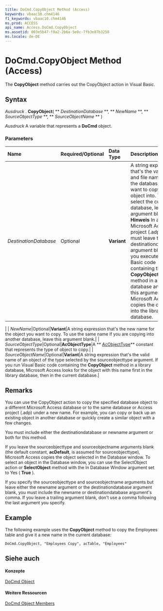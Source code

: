 ```yaml
---
title: DoCmd.CopyObject Method (Access)
keywords: vbaac10.chm4146
f1_keywords: vbaac10.chm4146
ms.prod: ACCESS
api_name: Access.DoCmd.CopyObject
ms.assetid: 003e5b47-f8a2-2b6a-5e0c-7fb3e87b3258
ms.locale: de-DE
---
```



# DoCmd.CopyObject Method (Access)

The  **CopyObject** method carries out the CopyObject action in Visual Basic.
 


## Syntax

 *Ausdruck*  . **CopyObject**( ** *DestinationDatabase* **, ** *NewName* **, ** *SourceObjectType* **, ** *SourceObjectName* ** )
 

 
 *Ausdruck*  A variable that represents a **DoCmd** object.
 

 

### Parameters



|**Name**|**Required/Optional**|**Data Type**|**Description**|
|:-----|:-----|:-----|:-----|
| _DestinationDatabase_|Optional|**Variant**|A string expression that's the valid path and file name for the database you want to copy the object into. To select the current database, leave this argument blank. **Hinweis**  In a Microsoft Access project (.adp) you must leave the destinationdatabase argument blank. If you execute Visual Basic code containing the  **CopyObject** method in a library database and leave this argument blank, Microsoft Access copies the object into the library database.
 

|
| _NewName_|Optional|**Variant**|A string expression that's the new name for the object you want to copy. To use the same name if you are copying into another database, leave this argument blank.|
| _SourceObjectType_|Optional|**AcObjectType**|A  ** [AcObjectType](AcObjectType-Enumeration-Access.md)** constant that represents the type of object to copy.|
| _SourceObjectName_|Optional|**Variant**|A string expression that's the valid name of an object of the type selected by the sourceobjecttype argument. If you run Visual Basic code containing the  **CopyObject** method in a library database, Microsoft Access looks for the object with this name first in the library database, then in the current database.|

## Remarks

You can use the CopyObject action to copy the specified database object to a different Microsoft Access database or to the same database or Access project (.adp) under a new name. For example, you can copy or back up an existing object in another database or quickly create a similar object with a few changes.
 

 
You must include either the destinationdatabase or newname argument or both for this method.
 

 
If you leave the sourceobjecttype and sourceobjectname arguments blank (the default constant,  **acDefault**, is assumed for sourceobjecttype), Microsoft Access copies the object selected in the Database window. To select an object in the Database window, you can use the SelectObject action or **SelectObject** method with the In Database Window argument set to Yes ( **True** ).
 

 
If you specify the sourceobjecttype and sourceobjectname arguments but leave either the newname argument or the destinationdatabase argument blank, you must include the newname or destinationdatabase argument's comma. If you leave a trailing argument blank, don't use a comma following the last argument you specify.
 

 

## Example

The following example uses the  **CopyObject** method to copy the Employees table and give it a new name in the current database:
 

 

```
DoCmd.CopyObject, "Employees Copy", acTable, "Employees"
```


## Siehe auch


#### Konzepte


 
 [DoCmd Object](DoCmd-Object-Access.md)
#### Weitere Ressourcen


 
 [DoCmd Object Members](http://msdn.microsoft.com/library/3e7ade9e-86e4-0751-188b-5d31c9101651%28Office.15%29.aspx)
